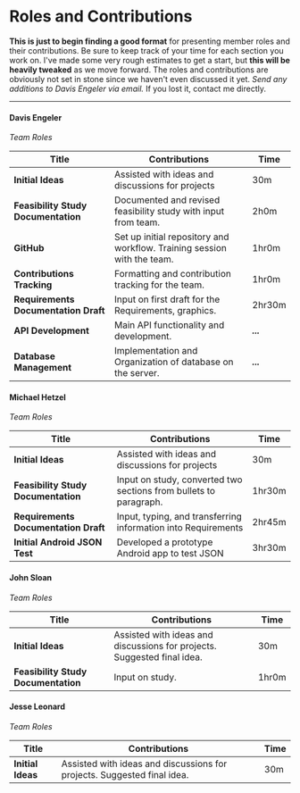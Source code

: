 Roles and Contributions
======

**This is just to begin finding a good format** for presenting member roles and their contributions. Be sure to keep track of your time for each section you work on. I've made some very rough estimates to get a start, but **this will be heavily tweaked** as we move forward. The roles and contributions are obviously not set in stone since we haven't even discussed it yet. *Send any additions to Davis Engeler via email.* If you lost it, contact me directly.


-------

#### Davis Engeler

*Team Roles* 

| Title | Contributions | Time |
|---|---|---|
| **Initial Ideas** | Assisted with ideas and discussions for projects | 30m |
| **Feasibility Study Documentation** | Documented and revised feasibility study with input from team.  | 2h0m |
| **GitHub** | Set up initial repository and workflow. Training session with the team. | 1hr0m |
| **Contributions Tracking** | Formatting and contribution tracking for the team. | 1hr0m |
| **Requirements Documentation Draft** | Input on first draft for the Requirements, graphics. | 2hr30m |
| **API Development** | Main API functionality and development. | ***...*** |
| **Database Management** | Implementation and Organization of database on the server. | ***...*** |



#### Michael Hetzel

*Team Roles*

| Title | Contributions | Time |
|---|---|---|
| **Initial Ideas** | Assisted with ideas and discussions for projects | 30m |
| **Feasibility Study Documentation** | Input on study, converted two sections from bullets to paragraph. | 1hr30m |
| **Requirements Documentation Draft** | Input, typing, and transferring information into Requirements | 2hr45m |
| **Initial Android JSON Test** | Developed a prototype Android app to test JSON | 3hr30m |


#### John Sloan

*Team Roles* 

| Title | Contributions | Time |
|---|---|---|
| **Initial Ideas** | Assisted with ideas and discussions for projects. Suggested final idea. | 30m |
| **Feasibility Study Documentation** | Input on study. | 1hr0m |

#### Jesse Leonard

*Team Roles* 

| Title | Contributions | Time |
|---|---|---|
| **Initial Ideas** | Assisted with ideas and discussions for projects. Suggested final idea. | 30m |